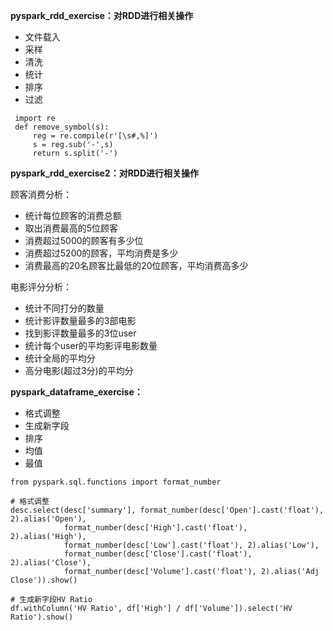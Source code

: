 **pyspark_rdd_exercise：对RDD进行相关操作**
- 文件载入
- 采样
- 清洗
- 统计
- 排序
- 过滤
```
 import re
 def remove_symbol(s):
     reg = re.compile(r'[\s#,%]')
     s = reg.sub('-',s)
     return s.split('-')
```
**pyspark_rdd_exercise2：对RDD进行相关操作**

顾客消费分析：
- 统计每位顾客的消费总额
- 取出消费最高的5位顾客
- 消费超过5000的顾客有多少位
- 消费超过5200的顾客，平均消费是多少
- 消费最高的20名顾客比最低的20位顾客，平均消费高多少

电影评分分析：
-  统计不同打分的数量
-  统计影评数量最多的3部电影
-  找到影评数量最多的3位user
-  统计每个user的平均影评电影数量
-  统计全局的平均分
-  高分电影(超过3分)的平均分

**pyspark_dataframe_exercise：**
- 格式调整
- 生成新字段
- 排序
- 均值
- 最值

```
from pyspark.sql.functions import format_number

# 格式调整
desc.select(desc['summary'], format_number(desc['Open'].cast('float'), 2).alias('Open'), 
            format_number(desc['High'].cast('float'), 2).alias('High'),
            format_number(desc['Low'].cast('float'), 2).alias('Low'), 
            format_number(desc['Close'].cast('float'), 2).alias('Close'),
            format_number(desc['Volume'].cast('float'), 2).alias('Adj Close')).show()

# 生成新字段HV Ratio
df.withColumn('HV Ratio', df['High'] / df['Volume']).select('HV Ratio').show()
```
